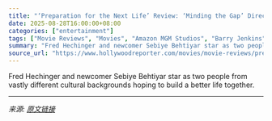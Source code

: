 ```yaml
---
title: "‘Preparation for the Next Life’ Review: ‘Minding the Gap’ Director Bing Liu’s First Narrative Feature Is a Haunting Outsider Love Story"
date: 2025-08-28T16:00:00+08:00
categories: ["entertainment"]
tags: ["Movie Reviews", "Movies", "Amazon MGM Studios", "Barry Jenkins", "Bing Liu", "Brad Pitt", "Fred Hechinger", "Plan B Entertainment"]
summary: "Fred Hechinger and newcomer Sebiye Behtiyar star as two people from vastly different cultural backgrounds hoping to build a better life together."
source_url: "https://www.hollywoodreporter.com/movies/movie-reviews/preparation-for-the-next-life-review-bing-liu-1236351910/"
---
```


Fred Hechinger and newcomer Sebiye Behtiyar star as two people from vastly different cultural backgrounds hoping to build a better life together.

---

*来源: [原文链接](https://www.hollywoodreporter.com/movies/movie-reviews/preparation-for-the-next-life-review-bing-liu-1236351910/)*
